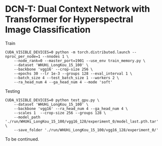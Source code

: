 # DCN-T: Dual Context Network with Transformer for Hyperspectral Image Classification

Train

```
CUDA_VISIBLE_DEVICES=0 python -m torch.distributed.launch --nproc_per_node=1 --nnodes 1 \
    --node_rank=0 --master_port=1901 --use_env train_memory.py \
    --dataset 'WHUHi_LongKou_15_100' \
    --backbone 'vgg16' --crop-size 256 \
    --epochs 30 --lr 1e-3 --groups 128 --eval_interval 1 \
    --batch_size 4 --test_batch_size 1 --workers 2 \
    --ra_head_num 4 --ga_head_num 4 --mode 'soft'
```

Testing

```
CUDA_VISIBLE_DEVICES=0 python test_gpu.py \
    --dataset 'WHUHi_LongKou_15_100' \
    --backbone 'vgg16' --ra_head_num 4 --ga_head_num 4 \
    --scales 1  --crop-size 256 --groups 128 \
    --model_path './run/WHUHi_LongKou_15_100/vgg16_128/experiment_0/model_last.pth.tar' \
    --save_folder './run/WHUHi_LongKou_15_100/vgg16_128/experiment_0/'
```

To be continued.

